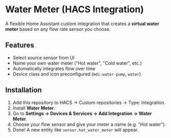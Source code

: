 # Water Meter (HACS Integration)

A flexible Home Assistant custom integration that creates a **virtual water meter** based on any flow rate sensor you choose.

## Features

- Select source sensor from UI
- Name your own water meter ("Hot water", "Cold water", etc.)
- Automatically integrates flow over time
- Device class and icon preconfigured (`mdi:water-pump`, `water`)

## Installation

1. Add this repository to HACS → Custom repositories → Type: Integration.
2. Install **Water Meter**.
3. Go to **Settings → Devices & Services → Add Integration → Water Meter**.
4. Choose your flow sensor and give your meter a name (e.g. "Hot water").
5. Done! A new entity like `sensor.hot_water_meter` will appear.
